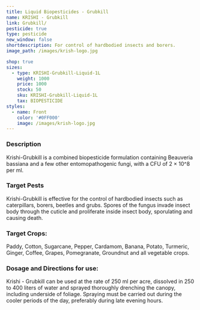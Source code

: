 ```yaml
---
title: Liquid Biopesticides - Grubkill
name: KRISHI - Grubkill
link: Grubkill/
pesticide: true
type: pesticide
new_window: false
shortdescription: For control of hardbodied insects and borers.
image_path: /images/krish-logo.jpg

shop: true
sizes:
  - type: KRISHI-Grubkill-Liquid-1L
    weight: 1000
    price: 1000
    stock: 50
    sku: KRISHI-Grubkill-Liquid-1L
    tax: BIOPESTICIDE
styles:
  - name: Front
    color: '#0FF000'
    image: /images/krish-logo.jpg
---
```

### Description
Krishi-Grubkill is a combined biopesticide formulation containing Beauveria bassiana and a few other entomopathogenic fungi, with a CFU of 2 × 10^8 per ml.

### Target Pests
Krishi-Grubkill is effective for the control of hardbodied insects such as caterpillars, borers, beetles and grubs. Spores of the fungus invade insect body through the cuticle and proliferate inside insect body, sporulating and causing death.

### Target Crops:
Paddy, Cotton, Sugarcane, Pepper, Cardamom, Banana, Potato, Turmeric,
Ginger, Coffee, Grapes, Pomegranate, Groundnut and all vegetable crops.

### Dosage and Directions for use:
Krishi - Grubkill can be used at the rate of 250 ml per acre, dissolved in 250 to 400 liters of water and sprayed thoroughly drenching the canopy, including underside of foliage. Spraying must be carried out during the cooler periods of the day, preferably during late evening hours.
